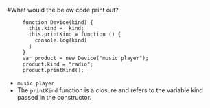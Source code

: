 #What would the below code print out?
```
     function Device(kind) {
       this.kind =  kind;
       this.printKind = function () {
         console.log(kind)
       }
     }
     var product = new Device("music player");
     product.kind = "radio";
     product.printKind();
```
* `music player`
* The `printKind` function is a closure and refers to the variable kind passed in the constructor.